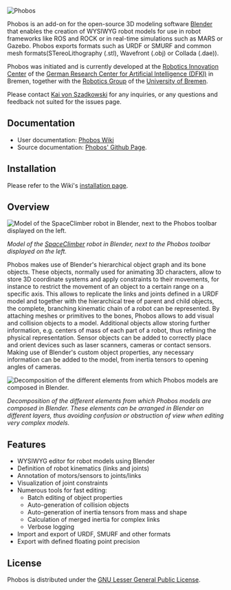 ![Phobos](https://github.com/dfki-ric/phobos/wiki/img/phobos_logo_small.png)

Phobos is an add-on for the open-source 3D modeling software [Blender](http://www.blender.org) that enables the creation of WYSIWYG robot models for use in robot frameworks like ROS and ROCK or in real-time simulations such as MARS or Gazebo. Phobos exports formats such as URDF or SMURF and common mesh formats(STereoLithography (.stl), Wavefront (.obj) or Collada (.dae)).

Phobos was initiated and is currently developed at the [Robotics Innovation Center](http://robotik.dfki-bremen.de/en/startpage.html) of the [German Research Center for Artificial Intelligence (DFKI)](http://www.dfki.de) in Bremen, together with the [Robotics Group](http://www.informatik.uni-bremen.de/robotik/index_en.php) of the [University of Bremen](http://www.uni-bremen.de/en.html).

Please contact [Kai von Szadkowski](http://robotik.dfki-bremen.de/en/about-us/staff/kavo01.html) for any inquiries, or any questions and feedback not suited for the issues page.

## Documentation

- User documentation: [Phobos Wiki](https://github.com/dfki-ric/phobos/wiki)
- Source documentation: [Phobos' Github Page](http://dfki-ric.github.io/phobos).

## Installation

Please refer to the Wiki's [installation page](https://github.com/dfki-ric/phobos/wiki/Installation).

## Overview

![Model of the SpaceClimber robot in Blender, next to the Phobos toolbar displayed on the left.](https://github.com/dfki-ric/phobos/wiki/img/phobos_spaceclimber.png)

*Model of the [SpaceClimber](http://robotik.dfki-bremen.de/en/research/projects/spaceclimber-1.html) robot in Blender, next to the Phobos toolbar displayed on the left.*

Phobos makes use of Blender's hierarchical object graph and its bone objects. These objects, normally used for animating 3D characters, allow to store 3D coordinate systems and apply constraints to their movements, for instance to restrict the movement of an object to a certain range on a specific axis. This allows to replicate the links and joints defined in a URDF model and together with the hierarchical tree of parent and child objects, the complete, branching kinematic chain of a robot can be represented.
By attaching meshes or primitives to the bones, Phobos allows to add visual and collision objects to a model. Additional objects allow storing further information, e.g. centers of mass of each part of a robot, thus refining the physical representation. Sensor objects can be added to correctly place and orient devices such as laser scanners, cameras or contact sensors. Making use of Blender's custom object properties, any necessary information can be added to the model, from inertia tensors to opening angles of cameras.

![Decomposition of the different elements from which Phobos models are composed in Blender.](https://github.com/dfki-ric/phobos/wiki/img/phobos_elements.png)

*Decomposition of the different elements from which Phobos models are composed in Blender. These elements can be arranged in Blender on different layers, thus avoiding confusion or obstruction of view when editing very complex models.*


## Features

- WYSIWYG editor for robot models using Blender
- Definition of robot kinematics (links and joints)
- Annotation of motors/sensors to joints/links
- Visualization of joint constraints
- Numerous tools for fast editing:
  - Batch editing of object properties
  - Auto-generation of collision objects
  - Auto-generation of inertia tensors from mass and shape
  - Calculation of merged inertia for complex links
  - Verbose logging
- Import and export of URDF, SMURF and other formats
- Export with defined floating point precision

## License

Phobos is distributed under the [GNU Lesser General Public License](https://www.gnu.org/licenses/lgpl.html).
